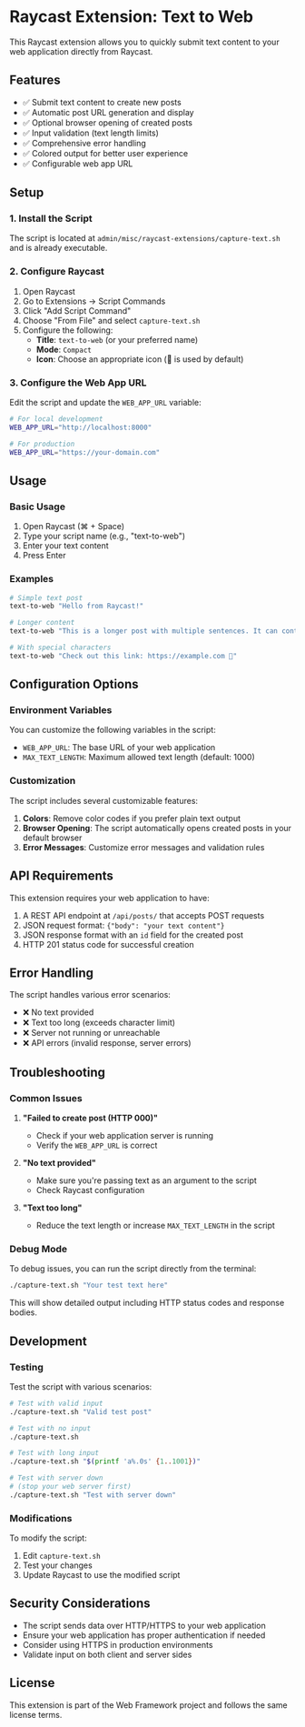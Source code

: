 # Raycast Extension: Text to Web

This Raycast extension allows you to quickly submit text content to your web application directly from Raycast.

## Features

- ✅ Submit text content to create new posts
- ✅ Automatic post URL generation and display
- ✅ Optional browser opening of created posts
- ✅ Input validation (text length limits)
- ✅ Comprehensive error handling
- ✅ Colored output for better user experience
- ✅ Configurable web app URL

## Setup

### 1. Install the Script

The script is located at `admin/misc/raycast-extensions/capture-text.sh` and is already executable.

### 2. Configure Raycast

1. Open Raycast
2. Go to Extensions → Script Commands
3. Click "Add Script Command"
4. Choose "From File" and select `capture-text.sh`
5. Configure the following:
   - **Title**: `text-to-web` (or your preferred name)
   - **Mode**: `Compact`
   - **Icon**: Choose an appropriate icon (🤖 is used by default)

### 3. Configure the Web App URL

Edit the script and update the `WEB_APP_URL` variable:

```bash
# For local development
WEB_APP_URL="http://localhost:8000"

# For production
WEB_APP_URL="https://your-domain.com"
```

## Usage

### Basic Usage

1. Open Raycast (⌘ + Space)
2. Type your script name (e.g., "text-to-web")
3. Enter your text content
4. Press Enter

### Examples

```bash
# Simple text post
text-to-web "Hello from Raycast!"

# Longer content
text-to-web "This is a longer post with multiple sentences. It can contain any text content that you want to share on your web application."

# With special characters
text-to-web "Check out this link: https://example.com 🚀"
```

## Configuration Options

### Environment Variables

You can customize the following variables in the script:

- `WEB_APP_URL`: The base URL of your web application
- `MAX_TEXT_LENGTH`: Maximum allowed text length (default: 1000)

### Customization

The script includes several customizable features:

1. **Colors**: Remove color codes if you prefer plain text output
2. **Browser Opening**: The script automatically opens created posts in your default browser
3. **Error Messages**: Customize error messages and validation rules

## API Requirements

This extension requires your web application to have:

1. A REST API endpoint at `/api/posts/` that accepts POST requests
2. JSON request format: `{"body": "your text content"}`
3. JSON response format with an `id` field for the created post
4. HTTP 201 status code for successful creation

## Error Handling

The script handles various error scenarios:

- ❌ No text provided
- ❌ Text too long (exceeds character limit)
- ❌ Server not running or unreachable
- ❌ API errors (invalid response, server errors)

## Troubleshooting

### Common Issues

1. **"Failed to create post (HTTP 000)"**
   - Check if your web application server is running
   - Verify the `WEB_APP_URL` is correct

2. **"No text provided"**
   - Make sure you're passing text as an argument to the script
   - Check Raycast configuration

3. **"Text too long"**
   - Reduce the text length or increase `MAX_TEXT_LENGTH` in the script

### Debug Mode

To debug issues, you can run the script directly from the terminal:

```bash
./capture-text.sh "Your test text here"
```

This will show detailed output including HTTP status codes and response bodies.

## Development

### Testing

Test the script with various scenarios:

```bash
# Test with valid input
./capture-text.sh "Valid test post"

# Test with no input
./capture-text.sh

# Test with long input
./capture-text.sh "$(printf 'a%.0s' {1..1001})"

# Test with server down
# (stop your web server first)
./capture-text.sh "Test with server down"
```

### Modifications

To modify the script:

1. Edit `capture-text.sh`
2. Test your changes
3. Update Raycast to use the modified script

## Security Considerations

- The script sends data over HTTP/HTTPS to your web application
- Ensure your web application has proper authentication if needed
- Consider using HTTPS in production environments
- Validate input on both client and server sides

## License

This extension is part of the Web Framework project and follows the same license terms.
